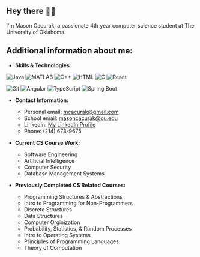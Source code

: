 ## Hey there 👋🏼

I'm Mason Cacurak, a passionate 4th year computer science student at The University of Oklahoma.


## Additional information about me:

- **Skills & Technologies:**

![Java](https://img.shields.io/badge/Java-007396?style=for-the-badge&logo=java&logoColor=white) ![MATLAB](https://img.shields.io/badge/MATLAB-0076A8?style=for-the-badge&logo=mathworks&logoColor=white) ![C++](https://img.shields.io/badge/C++-00599C?style=for-the-badge&logo=c%2B%2B&logoColor=white) ![HTML](https://img.shields.io/badge/HTML5-E34F26?style=for-the-badge&logo=html5&logoColor=white) ![C](https://img.shields.io/badge/C-A8B9CC?style=for-the-badge&logo=c&logoColor=white) ![React](https://img.shields.io/badge/React-61DAFB?style=for-the-badge&logo=react&logoColor=white) 

![Git](https://img.shields.io/badge/Git-F05032?style=for-the-badge&logo=git&logoColor=white) ![Angular](https://img.shields.io/badge/Angular-DD0031?style=for-the-badge&logo=angular&logoColor=white) ![TypeScript](https://img.shields.io/badge/TypeScript-3178C6?style=for-the-badge&logo=typescript&logoColor=white) ![Spring Boot](https://img.shields.io/badge/Spring%20Boot-6DB33F?style=for-the-badge&logo=springboot&logoColor=white)

- **Contact Information:**
  - Personal email: mcacurak@gmail.com
  - School email: masoncacurak@ou.edu
  - LinkedIn: [My LinkedIn Profile](https://www.linkedin.com/in/masoncacurak/)
  - Phone: (214) 673-9675

- **Current CS Course Work:**
  - Software Engineering
  - Artificial Intelligence
  - Computer Security
  - Database Management Systems
 
- **Previously Completed CS Related Courses:**
  - Programming Structures & Abstractions
  - Intro to Programming for Non-Programmers
  - Discrete Structures
  - Data Structures
  - Computer Orginization
  - Probability, Statistics, & Random Processes
  - Intro to Operating Systems
  - Principles of Programming Languages
  - Theory of Computation
 




